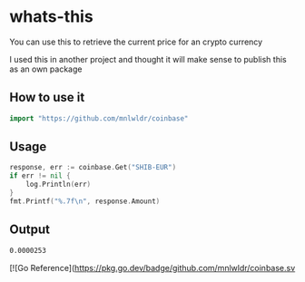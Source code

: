 # whats-this

You can use this to retrieve the current price for an crypto currency

I used this in another project and thought it will make sense 
to publish this as an own package 

## How to use it
```go
import "https://github.com/mnlwldr/coinbase"
```

## Usage
```go
response, err := coinbase.Get("SHIB-EUR")
if err != nil {
	log.Println(err)
}
fmt.Printf("%.7f\n", response.Amount)
```

## Output
```sh
0.0000253
```

[![Go Reference](https://pkg.go.dev/badge/github.com/mnlwldr/coinbase.sv